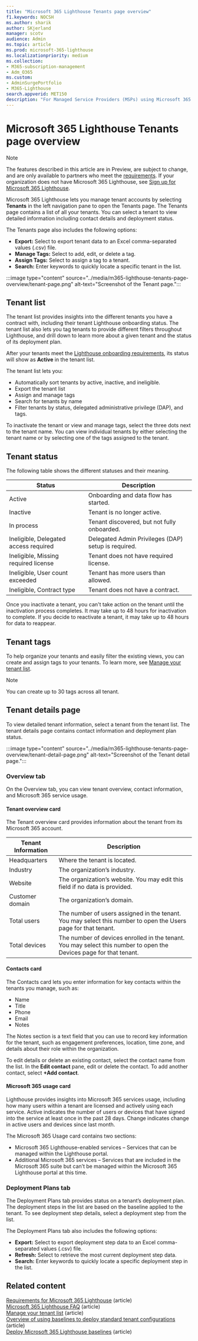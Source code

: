 ```yaml
---
title: "Microsoft 365 Lighthouse Tenants page overview"
f1.keywords: NOCSH
ms.author: sharik
author: SKjerland
manager: scotv
audience: Admin
ms.topic: article
ms.prod: microsoft-365-lighthouse
ms.localizationpriority: medium
ms.collection:
- M365-subscription-management
- Adm_O365
ms.custom:
- AdminSurgePortfolio
- M365-Lighthouse                         
search.appverid: MET150
description: "For Managed Service Providers (MSPs) using Microsoft 365 Lighthouse, learn about the Tenants page."
---
```


# Microsoft 365 Lighthouse Tenants page overview

> [!NOTE]
> The features described in this article are in Preview, are subject to change, and are only available to partners who meet the [requirements](m365-lighthouse-requirements.md). If your organization does not have Microsoft 365 Lighthouse, see [Sign up for Microsoft 365 Lighthouse](m365-lighthouse-sign-up.md).

Microsoft 365 Lighthouse lets you manage tenant accounts by selecting **Tenants** in the left navigation pane to open the Tenants page. The Tenants page contains a list of all your tenants. You can select a tenant to view detailed information including contact details and deployment status.

The Tenants page also includes the following options:

- **Export:** Select to export tenant data to an Excel comma-separated values (.csv) file.
- **Manage Tags:** Select to add, edit, or delete a tag.
- **Assign Tags:** Select to assign a tag to a tenant.
- **Search:** Enter keywords to quickly locate a specific tenant in the list.


:::image type="content" source="../media/m365-lighthouse-tenants-page-overview/tenant-page.png" alt-text="Screenshot of the Tenant page.":::

## Tenant list

The tenant list provides insights into the different tenants you have a contract with, including their tenant Lighthouse onboarding status. The tenant list also lets you tag tenants to provide different filters throughout Lighthouse, and drill down to learn more about a given tenant and the status of its deployment plan.

After your tenants meet the [Lighthouse onboarding requirements](m365-lighthouse-requirements.md), its status will show as **Active** in the tenant list.

The tenant list lets you:

- Automatically sort tenants by active, inactive, and ineligible.
- Export the tenant list
- Assign and manage tags
- Search for tenants by name
- Filter tenants by status, delegated administrative privilege (DAP), and tags.

To inactivate the tenant or view and manage tags, select the three dots next to the tenant name. You can view individual tenants by either selecting the tenant name or by selecting one of the tags assigned to the tenant.

## Tenant status

The following table shows the different statuses and their meaning.

| Status                                | Description                                         |
|---------------------------------------|-----------------------------------------------------|
| Active                                | Onboarding and data flow has started.               |
| Inactive                              | Tenant is no longer active.                         |
| In process                            | Tenant discovered, but not fully onboarded.         |
| Ineligible, Delegated access required | Delegated Admin Privileges (DAP) setup is required. |
| Ineligible, Missing required license  | Tenant does not have required license.              |
| Ineligible, User count exceeded       | Tenant has more users than allowed.                 |
| Ineligible, Contract type             | Tenant does not have a contract.                    |

Once you inactivate a tenant, you can't take action on the tenant until the inactivation process completes. It may take up to 48 hours for inactivation to complete. If you decide to reactivate a tenant, it may take up to 48 hours for data to reappear.

## Tenant tags

To help organize your tenants and easily filter the existing views, you can create and assign tags to your tenants. To learn more, see [Manage your tenant list](m365-lighthouse-manage-tenant-list.md).

> [!NOTE]
> You can create up to 30 tags across all tenant.


## Tenant details page

To view detailed tenant information, select a tenant from the tenant list. The tenant details page contains contact information and deployment plan status.


:::image type="content" source="../media/m365-lighthouse-tenants-page-overview/tenant-detail-page.png" alt-text="Screenshot of the Tenant detail page.":::

### Overview tab

On the Overview tab, you can view tenant overview, contact information, and Microsoft 365 service usage.

#### Tenant overview card

The Tenant overview card provides information about the tenant from its Microsoft 365 account.

| Tenant Information    | Description|
|-----------------------|------------------|
| Headquarters    | Where the tenant is located.|
| Industry    |The organization’s industry.|
| Website    |The organization’s website. You may edit this field if no data is provided.|
| Customer domain    |The organization’s domain.|
| Total users    |The number of users assigned in the tenant. You may select this number to open the Users page for that tenant.|
| Total devices|The number of devices enrolled in the tenant. You may select this number to open the Devices page for that tenant.|

#### Contacts card

The Contacts card lets you enter information for key contacts within the tenants you manage, such as:

- Name
- Title
- Phone
- Email
- Notes

The Notes section is a text field that you can use to record key information for the tenant, such as engagement preferences, location, time zone, and details about their role within the organization.

To edit details or delete an existing contact, select the contact name from the list. In the **Edit contact** pane, edit or delete the contact. To add another contact, select **+Add contact**.

#### Microsoft 365 usage card

Lighthouse provides insights into Microsoft 365 services usage, including how many users within a tenant are licensed and actively using each service. Active indicates the number of users or devices that have signed into the service at least once in the past 28 days. Change indicates change in active users and devices since last month.

The Microsoft 365 Usage card contains two sections:

- Microsoft 365 Lighthouse-enabled services – Services that can be managed within the Lighthouse portal.
- Additional Microsoft 365 services – Services that are included in the Microsoft 365 suite but can’t be managed within the Microsoft 365 Lighthouse portal at this time.


### Deployment Plans tab

The Deployment Plans tab provides status on a tenant’s deployment plan. The deployment steps in the list are based on the baseline applied to the tenant. To see deployment step details, select a deployment step from the list.

The Deployment Plans tab also includes the following options:

- **Export:** Select to export deployment step data to an Excel comma-separated values (.csv) file.
- **Refresh:** Select to retrieve the most current deployment step data.
- **Search:** Enter keywords to quickly locate a specific deployment step in the list.

## Related content

[Requirements for Microsoft 365 Lighthouse](m365-lighthouse-requirements.md) (article)\
[Microsoft 365 Lighthouse FAQ](m365-lighthouse-faq.yml) (article)\
[Manage your tenant list](m365-lighthouse-manage-tenant-list.md) (article)\
[Overview of using baselines to deploy standard tenant configurations](m365-lighthouse-deploy-standard-tenant-configurations-overview.md) (article)\
[Deploy Microsoft 365 Lighthouse baselines](m365-lighthouse-deploy-baselines.md) (article)
